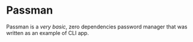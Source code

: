 # Passman
Passman is a *very basic*, zero dependencies password manager that was written as an example of CLI app.
